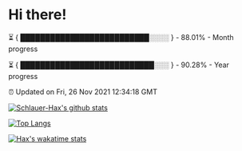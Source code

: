 # Hi there!

⏳ { ██████████████████████████░░░░ } - 88.01% - Month progress

⏳ { ███████████████████████████░░░ } - 90.28% - Year progress

⏰ Updated on Fri, 26 Nov 2021 12:34:18 GMT


[![Schlauer-Hax's github stats](https://github-readme-stats.vercel.app/api?username=Schlauer-Hax&show_icons=true&theme=dark&count_private=true)](https://github.com/Schlauer-Hax)


[![Top Langs](https://github-readme-stats.vercel.app/api/top-langs/?username=Schlauer-Hax&layout=compact&theme=dark)](https://github.com/Schlauer-Hax?tab=repositories)


[![Hax's wakatime stats](https://github-readme-stats.vercel.app/api/wakatime?username=Hax&theme=dark)](https://wakatime.com/@Hax)

